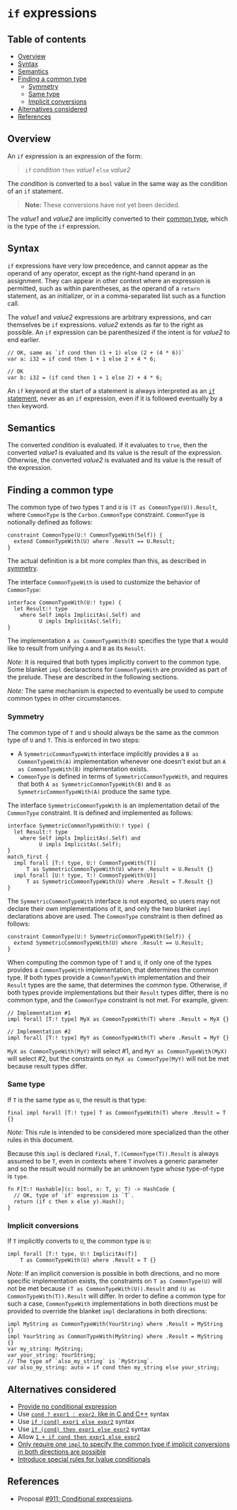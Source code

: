 # `if` expressions

<!--
Part of the Carbon Language project, under the Apache License v2.0 with LLVM
Exceptions. See /LICENSE for license information.
SPDX-License-Identifier: Apache-2.0 WITH LLVM-exception
-->

<!-- toc -->

## Table of contents

-   [Overview](#overview)
-   [Syntax](#syntax)
-   [Semantics](#semantics)
-   [Finding a common type](#finding-a-common-type)
    -   [Symmetry](#symmetry)
    -   [Same type](#same-type)
    -   [Implicit conversions](#implicit-conversions)
-   [Alternatives considered](#alternatives-considered)
-   [References](#references)

<!-- tocstop -->

## Overview

An `if` expression is an expression of the form:

> `if` _condition_ `then` _value1_ `else` _value2_

The _condition_ is converted to a `bool` value in the same way as the condition
of an `if` statement.

> **Note:** These conversions have not yet been decided.

The _value1_ and _value2_ are implicitly converted to their
[common type](#finding-a-common-type), which is the type of the `if` expression.

## Syntax

`if` expressions have very low precedence, and cannot appear as the operand of
any operator, except as the right-hand operand in an assignment. They can appear
in other context where an expression is permitted, such as within parentheses,
as the operand of a `return` statement, as an initializer, or in a
comma-separated list such as a function call.

The _value1_ and _value2_ expressions are arbitrary expressions, and can
themselves be `if` expressions. _value2_ extends as far to the right as
possible. An `if` expression can be parenthesized if the intent is for _value2_
to end earlier.

```
// OK, same as `if cond then (1 + 1) else (2 + (4 * 6))`
var a: i32 = if cond then 1 + 1 else 2 + 4 * 6;

// OK
var b: i32 = (if cond then 1 + 1 else 2) + 4 * 6;
```

An `if` keyword at the start of a statement is always interpreted as an
[`if` statement](/docs/design/control_flow/conditionals.md), never as an `if`
expression, even if it is followed eventually by a `then` keyword.

## Semantics

The converted _condition_ is evaluated. If it evaluates to `true`, then the
converted _value1_ is evaluated and its value is the result of the expression.
Otherwise, the converted _value2_ is evaluated and its value is the result of
the expression.

## Finding a common type

The common type of two types `T` and `U` is `(T as CommonType(U)).Result`, where
`CommonType` is the `Carbon.CommonType` constraint. `CommonType` is notionally
defined as follows:

```
constraint CommonType(U:! CommonTypeWith(Self)) {
  extend CommonTypeWith(U) where .Result == U.Result;
}
```

The actual definition is a bit more complex than this, as described in
[symmetry](#symmetry).

The interface `CommonTypeWith` is used to customize the behavior of
`CommonType`:

```
interface CommonTypeWith(U:! type) {
  let Result:! type
    where Self impls ImplicitAs(.Self) and
          U impls ImplicitAs(.Self);
}
```

The implementation `A as CommonTypeWith(B)` specifies the type that `A` would
like to result from unifying `A` and `B` as its `Result`.

_Note:_ It is required that both types implicitly convert to the common type.
Some blanket `impl` declaractions for `CommonTypeWith` are provided as part of
the prelude. These are described in the following sections.

_Note:_ The same mechanism is expected to eventually be used to compute common
types in other circumstances.

### Symmetry

The common type of `T` and `U` should always be the same as the common type of
`U` and `T`. This is enforced in two steps:

-   A `SymmetricCommonTypeWith` interface implicitly provides a
    `B as CommonTypeWith(A)` implementation whenever one doesn't exist but an
    `A as CommonTypeWith(B)` implementation exists.
-   `CommonType` is defined in terms of `SymmetricCommonTypeWith`, and requires
    that both `A as SymmetricCommonTypeWith(B)` and
    `B as SymmetricCommonTypeWith(A)` produce the same type.

The interface `SymmetricCommonTypeWith` is an implementation detail of the
`CommonType` constraint. It is defined and implemented as follows:

```
interface SymmetricCommonTypeWith(U:! type) {
  let Result:! type
    where Self impls ImplicitAs(.Self) and
          U impls ImplicitAs(.Self);
}
match_first {
  impl forall [T:! type, U:! CommonTypeWith(T)]
      T as SymmetricCommonTypeWith(U) where .Result = U.Result {}
  impl forall [U:! type, T:! CommonTypeWith(U)]
      T as SymmetricCommonTypeWith(U) where .Result = T.Result {}
}
```

The `SymmetricCommonTypeWith` interface is not exported, so users may not
declare their own implementations of it, and only the two blanket `impl`
declarations above are used. The `CommonType` constraint is then defined as
follows:

```
constraint CommonType(U:! SymmetricCommonTypeWith(Self)) {
  extend SymmetricCommonTypeWith(U) where .Result == U.Result;
}
```

When computing the common type of `T` and `U`, if only one of the types provides
a `CommonTypeWith` implementation, that determines the common type. If both
types provide a `CommonTypeWith` implementation and their `Result` types are the
same, that determines the common type. Otherwise, if both types provide
implementations but their `Result` types differ, there is no common type, and
the `CommonType` constraint is not met. For example, given:

```
// Implementation #1
impl forall [T:! type] MyX as CommonTypeWith(T) where .Result = MyX {}

// Implementation #2
impl forall [T:! type] MyY as CommonTypeWith(T) where .Result = MyY {}
```

`MyX as CommonTypeWith(MyY)` will select #1, and `MyY as CommonTypeWith(MyX)`
will select #2, but the constraints on `MyX as CommonType(MyY)` will not be met
because result types differ.

### Same type

If `T` is the same type as `U`, the result is that type:

```
final impl forall [T:! type] T as CommonTypeWith(T) where .Result = T {}
```

_Note:_ This rule is intended to be considered more specialized than the other
rules in this document.

Because this `impl` is declared `final`, `T.(CommonType(T)).Result` is always
assumed to be `T`, even in contexts where `T` involves a generic parameter and
so the result would normally be an unknown type whose type-of-type is `type`.

```
fn F[T:! Hashable](c: bool, x: T, y: T) -> HashCode {
  // OK, type of `if` expression is `T`.
  return (if c then x else y).Hash();
}
```

### Implicit conversions

If `T` implicitly converts to `U`, the common type is `U`:

```
impl forall [T:! type, U:! ImplicitAs(T)]
    T as CommonTypeWith(U) where .Result = T {}
```

_Note:_ If an implicit conversion is possible in both directions, and no more
specific implementation exists, the constraints on `T as CommonType(U)` will not
be met because `(T as CommonTypeWith(U)).Result` and
`(U as CommonTypeWith(T)).Result` will differ. In order to define a common type
for such a case, `CommonTypeWith` implementations in both directions must be
provided to override the blanket `impl` declarations in both directions:

```
impl MyString as CommonTypeWith(YourString) where .Result = MyString {}
impl YourString as CommonTypeWith(MyString) where .Result = MyString {}
var my_string: MyString;
var your_string: YourString;
// The type of `also_my_string` is `MyString`.
var also_my_string: auto = if cond then my_string else your_string;
```

## Alternatives considered

-   [Provide no conditional expression](/proposals/p0911.md#no-conditional-expression)
-   Use
    [`cond ? expr1 : expr2`, like in C and C++](/proposals/p0911.md#use-c-syntax)
    syntax
-   Use [`if (cond) expr1 else expr2`](/proposals/p0911.md#no-then) syntax
-   Use
    [`if (cond) then expr1 else expr2`](/proposals/p0911.md#require-parentheses-around-the-condition)
    syntax
-   Allow
    [`1 + if cond then expr1 else expr2`](/proposals/p0911.md#never-require-enclosing-parentheses)
-   [Only require one `impl` to specify the common type if implicit conversions in both directions are possible](/proposals/p0911.md#implicit-conversions-in-both-directions)
-   [Introduce special rules for lvalue conditionals](/proposals/p0911.md#support-lvalue-conditionals)

## References

-   Proposal
    [#911: Conditional expressions](https://github.com/carbon-language/carbon-lang/pull/911).
